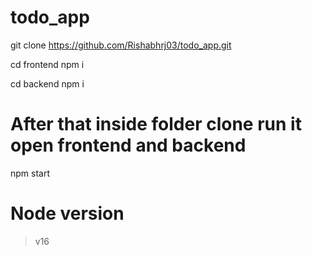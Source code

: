 # todo_app

git clone https://github.com/Rishabhrj03/todo_app.git

cd frontend 
npm i

cd backend
npm i 

# After that inside folder clone run it open frontend and backend
npm start

# Node version 
> v16


